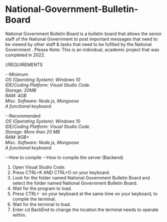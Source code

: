 # National-Government-Bulletin-Board
National Government Bulletin Board is a bulletin board that allows the senior staff of the National Government to post important messages that need to be viewed by other staff  &amp; tasks that need to be fufilled by the National Government . Please Note: This is an individual, academic project that was completed in 2022.

//REQUIREMENTS

--Minimum\
*OS (Operating System): Windows 10\
IDE/Coding Platform: Visual Studio Code.\
Storage: 20MB\
RAM: 4GB\
Misc. Software: Node.js, Mongoose\
A functional keyboard.* 

--Recommended\
*OS (Operating System): Windows 10\
IDE/Coding Platform: Visual Studio Code.\
Storage: More than 20 MB\
RAM: 8GB+\
Misc. Software: Node.js, Mongoose\
A functional keyboard.*

--How to compile
--How to compile the server (Backend)
1. Open Visual Studio Code.
2. Press CTRL+K AND CTRL+O on your keyboard.
3. Look for the folder named National Government Bulletin Board and select the folder named National Government Bulletin Board.
4. Wait for the program to load.
5. Press CTRL+` on your keyboard at the same time on your keyboard, to compile the terminal.
6. Wait for the terminal to load.
7. Enter cd BackEnd to change the location the terminal needs to operate within.

